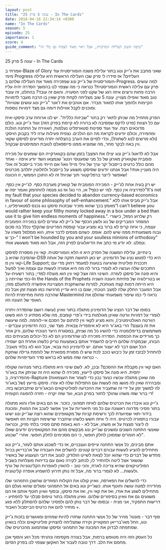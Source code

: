 ```yaml
---
layout: post
title: "עונה 5 פרק 25 - In The Cards"
date: 2018-04-16 22:34:14 +0300
name: "In The Cards"
season: 5
episode: 25
importance: 1
score: 4
guide_comment: "טיפה חשוב לעלילה המרכזית, אבל ראוי מאוד לצפיה גם בלי זה"
---
```

עונה 5 פרק 25 - In The Cards

אמרתי ב-Blaze of Glory שאני מחבב את ג'ייק ונוג בתור עלילת משנה הומוריסטית עוד מימי Progress העליזים? אז סידרו לי פרק שבו העלילה הראשית היא עלילה הומוריסטית של ג'ייק ונוג שמזכירה מאוד את העלילה שלהם ב-Progress. למה עושים פרק עם עלילה ראשית הומוריסטית? כנראה כי מה שצפוי לנו בהמשך הסדרה יהיה עליז הרבה פחות ורוצים איזה רגע של שקט לפני הסערה. והאם זה עובד? בהחלט, זה עובד טוב מאוד ואפילו מצויין. עונה 5 שוב מצליחה לקחת פרק שאין בו הרבה מעבר לדמויות הקיימות ולהפוך אותו למאוד מבדר. אם אוהבים את ז'אנר "ג'ייק ונוג עושים שטויות" ומוכנים לקבל אווילות דומה גם מצד דמויות נוספות.

הפרק מתחיל מה שניתן לתאר רק בתור "שביזות כללית". יש לנו ארוחת ערב סיסקו-אית עם כל הצוות (פרט לדקס שמסיבה לא ברורה לא קיימת בפרק הזה) ועוד ג'ייק ונוג. כולם מדוכאים רצח. עוד ועוד ספינות סטארפליט נעלמות, האווירה על התחנה הולכת ומחמירה, וכולם יודעים לקראת מה הם הולכים. נצפית פעילות ערה ליד בקבוק הויסקי (ולא מרשים לנוג לשתות!), וכדי לסיים את הערב בהצלחה יתרה מודיעים לסיסקו שקאי ווין באה לבקר מחר, מה שמוציא ממנו פייספאלם לטובת הממיסטים שבקהל.

אבל לא לדאוג! ג'ייק ונוג יצילו את המצב! בזמן שהם בקווארקייה הם שומעים על מכירה פומבית שקווארק מארגן של כל מני שמעטסי וינטג' שנמצאו השד יודע איפה - ואחד מהם כולל כרטיס בייסבול יקר ערך של ווילי מייז! וואו! אם הייתי מכיר בייסבול זה אולי היה מעניין אותי! אבל אנחנו יודעים שסיסקו משוגע על בייסבול ולחלוטין יתלהב מכרטיס שאפשר לייצר ברפליקטור תוך שניות! זה לא התוכן הממשי, זו הכוונה!

יש רק בעיה אחת לג'ייק - המכירה הפומבית של קווארק מערבת כסף. לג'ייק אין כסף. לפדרציה אין כסף. למי יש כסף? או, היי נוג! אז נוג מנסה להתחמק ואומר יפה ש"It's not my fault that your species decided to abandon currency-based economics in favour of some philosophy of self-enhancement." אבל ג'ייק מביס אותו ללא מאמץ בכך שהוא מזכיר שבזכות סיסקו נוג נכנס לסטארפליט, ו"I can't believe you would rather keep your filthy money locked away in a box under a bed than use it to give him endless moments of happiness.". רק שלרוע המזל, כישורי המסחר המבריקים של נוג ולשון הכסף של ג'ייק לא עוזרים להם במכירה הפומבית עצמה, כי איזה קריפ לא ברור בא ומציע עבור קופסת הפריטים שהקלף נכלל בה סכום גבוה משמעותית ממה שיש להם. אופס. כשהם מנסים לדבר איתו, הוא ממלמל משהו על כך ש-" I won't be hounded by you and your soulless minions of orthodoxy" ונמלט. לא יודע מי כתב את הדיאלוגים לפרק הזה, אבל הוא מאוד משעשע אותי.

בינתיים, עלילת המשנה של הפרק היא זו הלא הומוריסטית. קאי ווין מספרת לסיסקו שהסיבה שהיא ב-DS9 היא כדי לפגוש נציג של הדומיניון. יש כאן תחושה חזקה של אותה קאי ווין מ-Life Support; תככנית פוליטית שהגיעה בטעות למעמד רחוק מדי עם התככים שלה ועכשיו לא לגמרי ברור לה מה היא אמורה לעשות עם עצמה ואיך לפעול והיא פונה אל סיסקו לעזרה. השינוי הזה אצל קאי ווין הוא מוצלח למדי; בתור רשעית-על כפי שהייתה ב-In the Hands of the Prophets או בטרילוגיה של פתיחת העונה השניה היא הייתה דמות קצת מגוחכת, למרות שהשחקנית המצויינת איפשרה להתעלם מזה; אבל המעבר החלק שלה למצב הנוכחי, שגם בו היא עדיין מרגישה כמו פצצת זמן אבל כזו שהרבה פחות מתיימרת להיות Mastermind נראה לי כמו שיפור משמעותי שהולם את האופי של העונה הזו.

בסופו של דבר הנציג של הדומיניון מתגלה בתור וואיון (עושה רושם שהסדרה ויתרה לגמרי על דמויות וורטה שאינן מגולמות בידי ג'פרי קומבס, מה שלא מפתיע כי הוא פשוט הוורטה האולטימטיבי), והוא מציע לקאי ווין לחתום על הסכם אי-לוחמה. למה שיעשה את זה בעצם? הרי באג'ור היא לא אימפריה צבאית. מצד שני, ככה הדומיניון עובדים - משתמשים בדיפלומטיה כדי להשיג כל מה שניתן, במסגרת היעד הנוכחי שלהם, ורק אחר כך מורידים את הכפפות. הסדרה מזכירה לנו שהדומיניון הם לא כל-יכולים מבעיתים כמו הבורג, שבמקרה שלהם חייבים להשמיד אותם באמצעות טריק כלשהו אחרת הם ישמידו הכל ושום דבר לא יעצור אותם. יש לדומיניון כוח צבאי, אבל הוא לא בלתי מוגבל. להתחיל לבזבז זמן על כיבוש כוכב לכת שיש לו מסורת מפוארת של לוחמת גרילה שוחקת - כנראה שזה ממש לא בראש סדר העדיפויות שלהם.

האם קאי ווין מקבלת את ההסכם? ובכן, לא. לשם שינוי היא מתגלה בתור מנהיגה שקולה יחסית. היא פונה אל סיסקו לייעוץ, מזכירה לו שהוא היה זה שניתק את באג'ור מהפדרציה, ב-Rapture (מה שאכן מתגלה עכשיו כצעד נבון כדי לשמר את העצמאות של באג'ור) ומבהירה שאין לה מושג מה לעשות וגם התפילות שלה לא עזרו. סיסקו מייעץ לה למשוך זמן על ידי זה שתעביר את ההכרעה לפוליטיקאים הבאג'ורים שיתבחבשו בזה. די ברור שזה משהו שהולך לחזור בפרק הבא, ועד שזה יקרה - חזרה להפוגה הקומית!

ג'ייק ונוג איבדו את הכרטיס שלהם לאיזה תמהוני, כזכור. אז הם באים אליו והוא מתגלה בתור פסיכי מדרגה ראשונה עם כל מני תיאוריות על איך אפשר לעכב את המוות, ומכונת בידור-תאי שמיועדת לכך ורשימת קניות של מקגאפינים שהוא רוצה שג'ייק ונוג ישיגו עבורו בתמורה לכרטיס. היה לי איזה חשש כלשהו שיתברר שרשימת הקניות הזו תאפשר לו ליצור פצצת על או משהו, אבל לא - הוא באמת סתם פסיכי בלתי מזיק, וכנראה שאנשי התחנה השונים ומשונים שג'ייק ונוג מבקשים מהם את המקגאפינים יודעים שאלו לא חומרים שמסוכן לחלק חופשי, כי הם מסכימים לחלק חופשי. אחרי "שכנוע".

אתם מבינים, כל אנשי התחנה עייפים ועצבניים, אז כדי לשכנע אותם לעזור, ג'ייק ונוג מתחילים להציע לעשות עבורם דברים קטנים: להשלים את העבודה של או'ברייאן בכיול מחדש של דברים כדי שהוא יוכל לצאת לשייט הולודק; לגנוב את דובי הצעצוע של באשיר שנשאר אצל ליטה ולהחזיר לו; לכתוב לקירה נאום עם בדיחות מוצלחות בשביל הפוליטיקאים שהיא צריכה לארח, והכי טוב - להאזין לאופרות הקלינגוניות של וורף ולעשות... לא לגמרי ברור מה, אבל זה נותן תירוץ להשמיע אופרה קלינגונית.

כדי להשלים את הפארסה, וואיון קולט את הקולות המוזרים שהשכן התמהוני שלו מהדירה למטה עושה וחוטף אותו. כשג'ייק ונוג באים אל התמהוני ומגלים שהוא נעלם הם מתחילים לשגע את אודו, ואז את קאי ווין, ואז את סיסקו, ובסוף וואיון חוטף אותם אז הם משגעים גם את וואיון בסיפורים שלהם. וואיון מתגלה בתור טיפוס סבלני עד להפתיע - דרישות התפקיד, אני מניח - ובסופו של דבר נותן להם ולפסיכי שלהם להסתלק ללא פגע + מחזיר להם את כרטיס הבייסבול האבוד.

סוף דבר - מונטז' מהיר של כל אנשי התחנה שחזרו להיות שמחים ומאושרים בזכות ג'ייק ונוג, החל מאו'ברייאן המקאייק וקירה שמצליחה להצחיק פוליטיקאים וכלה בוואיון שמתפתה לבדוק את המכונה של התמהוני וסיסקו שמתמוגג מהכרטיס שלו.

כל העסק הזה היה מטופש ברמות, אבל בצורה מקסימה ונהניתי מכל רגע והסוף אכן מחמם את הלב. דרך טובה לעבור אל האקשן שצפוי לנו בפרק הסיום.